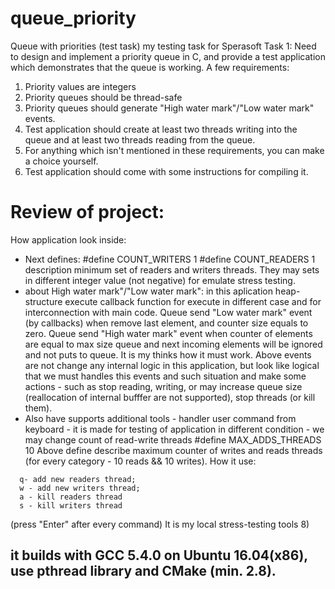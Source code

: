 # queue_priority
Queue with priorities  (test task)
my testing task for Sperasoft
Task 1: Need to design and implement a priority queue in C, and provide a test application which demonstrates that the queue is working.
A few requirements:
1. Priority values are integers
2. Priority queues should be thread-safe
3. Priority queues should generate "High water mark"/"Low water mark" events.
4. Test application should create at least two threads writing into the queue and at least two threads reading from the queue.
5. For anything which isn't mentioned in these requirements, you can make a choice yourself.
6. Test application should come with some instructions for compiling it.


# Review of project:
How application look inside:
- Next defines: 
#define COUNT_WRITERS       1
#define COUNT_READERS       1
description minimum set of readers and writers threads. They may sets in different integer value (not negative) for emulate stress testing.
- about High water mark"/"Low water mark": in this aplication heap-structure execute callback function for execute in different case and for interconnection with main code. 
Queue send "Low water mark" event (by callbacks) when remove last element, and counter size equals to zero.
Queue send "High water mark" event when counter of elements are equal to max size queue and next incoming elements will be ignored and not puts to queue. 
It is my thinks how it must work. Above events are not change any internal logic in this application, but look like logical that we must handles this events and such situation and make some actions - such as stop reading, writing, or may increase queue size (reallocation of internal bufffer are not supported), stop threads (or kill them).
- Also have supports additional tools - handler user command from keyboard - it is made for testing of application in different condition - we may change count of read-write threads
#define MAX_ADDS_THREADS     10
Above define describe maximum counter of writes and reads threads (for every category - 10 reads && 10 writes).
How it use: 
```
  q- add new readers thread;
  w - add new writers thread;
  a - kill readers thread
  s - kill writers thread
```
(press "Enter" after every command)
It is my local stress-testing tools 8)



## it builds with GCC 5.4.0 on Ubuntu 16.04(x86), use pthread library and CMake (min. 2.8).
